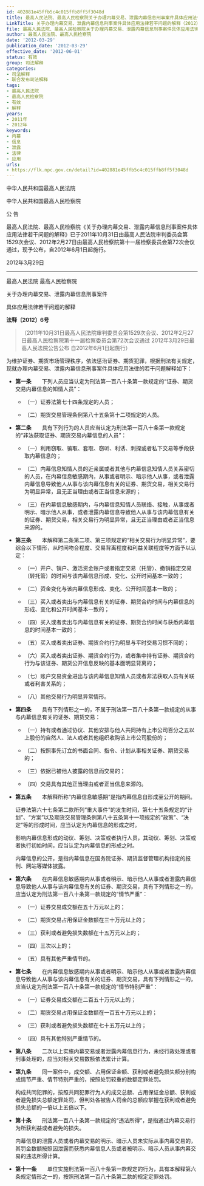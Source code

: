 ```yaml
---
id: 402881e45ffb5c4c015ffb8ff5f3048d
title: 最高人民法院、最高人民检察院关于办理内幕交易、泄露内幕信息刑事案件具体应用法律若干问题的解释
LinkTitle: 关于办理内幕交易、泄露内幕信息刑事案件具体应用法律若干问题的解释（2012）
file: 最高人民法院、最高人民检察院关于办理内幕交易、泄露内幕信息刑事案件具体应用法律若干问题的解释_20120329_402881e45ffb5c4c015ffb8ff5f3048d.docx
author: 最高人民法院、最高人民检察院
date: '2012-03-29'
publication_date: '2012-03-29'
effective_date: '2012-06-01'
status: 有效
group: 司法解释
categories:
- 司法解释
- 联合发布司法解释
tags:
- 最高人民法院
- 最高人民检察院
- 有效
- 解释
years:
- 2011年
- 2012年
keywords:
- 内幕
- 信息
- 泄露
- 法律
- 应用
urls:
- https://flk.npc.gov.cn/detail?id=402881e45ffb5c4c015ffb8ff5f3048d
---
```


中华人民共和国最高人民法院

中华人民共和国最高人民检察院

公 告

最高人民法院、最高人民检察院《关于办理内幕交易、泄露内幕信息刑事案件具体应用法律若干问题的解释》已于2011年10月31日由最高人民法院审判委员会第1529次会议、2012年2月27日由最高人民检察院第十一届检察委员会第72次会议通过，现予公布，自2012年6月1日起施行。

2012年3月29日

---

最高人民法院 最高人民检察院

关于办理内幕交易、泄露内幕信息刑事案件

具体应用法律若干问题的解释

**法释〔2012〕6号**

> （2011年10月31日最高人民法院审判委员会第1529次会议、2012年2月27日最高人民检察院第十一届检察委员会第72次会议通过 2012年3月29日最高人民法院公告公布 自2012年6月1日起施行）

为维护证券、期货市场管理秩序，依法惩治证券、期货犯罪，根据刑法有关规定，现就办理内幕交易、泄露内幕信息刑事案件具体应用法律的若干问题解释如下：

- **第一条**　　下列人员应当认定为刑法第一百八十条第一款规定的“证券、期货交易内幕信息的知情人员”：

  - （一）证券法第七十四条规定的人员；

  - （二）期货交易管理条例第八十五条第十二项规定的人员。

- **第二条**　　具有下列行为的人员应当认定为刑法第一百八十条第一款规定的“非法获取证券、期货交易内幕信息的人员”：

  - （一）利用窃取、骗取、套取、窃听、利诱、刺探或者私下交易等手段获取内幕信息的；

  - （二）内幕信息知情人员的近亲属或者其他与内幕信息知情人员关系密切的人员，在内幕信息敏感期内，从事或者明示、暗示他人从事，或者泄露内幕信息导致他人从事与该内幕信息有关的证券、期货交易，相关交易行为明显异常，且无正当理由或者正当信息来源的；

  - （三）在内幕信息敏感期内，与内幕信息知情人员联络、接触，从事或者明示、暗示他人从事，或者泄露内幕信息导致他人从事与该内幕信息有关的证券、期货交易，相关交易行为明显异常，且无正当理由或者正当信息来源的。

- **第三条**　　本解释第二条第二项、第三项规定的“相关交易行为明显异常”，要综合以下情形，从时间吻合程度、交易背离程度和利益关联程度等方面予以认定：

  - （一）开户、销户、激活资金账户或者指定交易（托管）、撤销指定交易（转托管）的时间与该内幕信息形成、变化、公开时间基本一致的；

  - （二）资金变化与该内幕信息形成、变化、公开时间基本一致的；

  - （三）买入或者卖出与内幕信息有关的证券、期货合约时间与内幕信息的形成、变化和公开时间基本一致的；

  - （四）买入或者卖出与内幕信息有关的证券、期货合约时间与获悉内幕信息的时间基本一致的；

  - （五）买入或者卖出证券、期货合约行为明显与平时交易习惯不同的；

  - （六）买入或者卖出证券、期货合约行为，或者集中持有证券、期货合约行为与该证券、期货公开信息反映的基本面明显背离的；

  - （七）账户交易资金进出与该内幕信息知情人员或者非法获取人员有关联或者利害关系的；

  - （八）其他交易行为明显异常情形。

- **第四条**　　具有下列情形之一的，不属于刑法第一百八十条第一款规定的从事与内幕信息有关的证券、期货交易：

  - （一）持有或者通过协议、其他安排与他人共同持有上市公司百分之五以上股份的自然人、法人或者其他组织收购该上市公司股份的；

  - （二）按照事先订立的书面合同、指令、计划从事相关证券、期货交易的；

  - （三）依据已被他人披露的信息而交易的；

  - （四）交易具有其他正当理由或者正当信息来源的。

- **第五条**　　本解释所称“内幕信息敏感期”是指内幕信息自形成至公开的期间。

  证券法第六十七条第二款所列“重大事件”的发生时间，第七十五条规定的“计划”、“方案”以及期货交易管理条例第八十五条第十一项规定的“政策”、“决定”等的形成时间，应当认定为内幕信息的形成之时。

  影响内幕信息形成的动议、筹划、决策或者执行人员，其动议、筹划、决策或者执行初始时间，应当认定为内幕信息的形成之时。

  内幕信息的公开，是指内幕信息在国务院证券、期货监督管理机构指定的报刊、网站等媒体披露。

- **第六条**　　在内幕信息敏感期内从事或者明示、暗示他人从事或者泄露内幕信息导致他人从事与该内幕信息有关的证券、期货交易，具有下列情形之一的，应当认定为刑法第一百八十条第一款规定的“情节严重”：

  - （一）证券交易成交额在五十万元以上的；

  - （二）期货交易占用保证金数额在三十万元以上的；

  - （三）获利或者避免损失数额在十五万元以上的；

  - （四）三次以上的；

  - （五）具有其他严重情节的。

- **第七条**　　在内幕信息敏感期内从事或者明示、暗示他人从事或者泄露内幕信息导致他人从事与该内幕信息有关的证券、期货交易，具有下列情形之一的，应当认定为刑法第一百八十条第一款规定的“情节特别严重”：

  - （一）证券交易成交额在二百五十万元以上的；

  - （二）期货交易占用保证金数额在一百五十万元以上的；

  - （三）获利或者避免损失数额在七十五万元以上的；

  - （四）具有其他特别严重情节的。

- **第八条**　　二次以上实施内幕交易或者泄露内幕信息行为，未经行政处理或者刑事处理的，应当对相关交易数额依法累计计算。

- **第九条**　　同一案件中，成交额、占用保证金额、获利或者避免损失额分别构成情节严重、情节特别严重的，按照处罚较重的数额定罪处罚。

  构成共同犯罪的，按照共同犯罪行为人的成交总额、占用保证金总额、获利或者避免损失总额定罪处罚，但判处各被告人罚金的总额应掌握在获利或者避免损失总额的一倍以上五倍以下。

- **第十条**　　刑法第一百八十条第一款规定的“违法所得”，是指通过内幕交易行为所获利益或者避免的损失。

  内幕信息的泄露人员或者内幕交易的明示、暗示人员未实际从事内幕交易的，其罚金数额按照因泄露而获悉内幕信息人员或者被明示、暗示人员从事内幕交易的违法所得计算。

- **第十一条**　　单位实施刑法第一百八十条第一款规定的行为，具有本解释第六条规定情形之一的，按照刑法第一百八十条第二款的规定定罪处罚。
